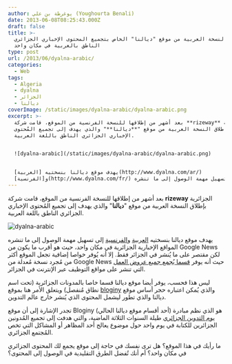 ```yaml
---
author: يوغرطة بن علي (Youghourta Benali)
date: 2013-06-08T08:25:43.000Z
draft: false
title: >-
  إطلاق النسخة العربية من موقع "ديالنا" الخاص بتجميع المحتوى الإخباري الجزائري
  الناطق بالعربية في مكان واحد
type: post
url: /2013/06/dyalna-arabic/
categories:
  - Web
tags:
  - Algeria
  - dyalna
  - الجزائر
  - ديالنا
coverImage: /static/images/dyalna-arabic/dyalna-arabic.png
excerpt: >-
  بعد أشهر من إطلاقها للنسخة الفرنسية من الموقع، قامت شركة **rizeway** الجزائرية
  بإطلاق النسخة العربية من موقع "**ديالنا**" والذي يهدف إلى تجميع المُحتوى
  الإخباري الجزائري الناطق باللغة العربية.


  ![dyalna-arabic](/static/images/dyalna-arabic/dyalna-arabic.png)


  يهدف موقع ديالنا بنسختيه [العربية](http://www.dyalna.com/ar/)
  و[الفرنسية](http://www.dyalna.com/fr/) إلى تسهيل مهمة الوصول إلى ما تنشره
---
```

بعد أشهر من إطلاقها للنسخة الفرنسية من الموقع، قامت شركة **rizeway** الجزائرية بإطلاق النسخة العربية من موقع "**ديالنا**" والذي يهدف إلى تجميع المُحتوى الإخباري الجزائري الناطق باللغة العربية.

![dyalna-arabic](/static/images/dyalna-arabic/dyalna-arabic.png)

يهدف موقع ديالنا بنسختيه [العربية](http://www.dyalna.com/ar/) و[الفرنسية](http://www.dyalna.com/fr/) إلى تسهيل مهمة الوصول إلى ما تنشره المواقع الإخبارية الجزائرية في مكان واحد، حيث هو أقرب ما يكون من Google News لكن مقتصر على ما يُنشر في الجزائر فقط. إلا أنه يُوفر خواصا إضافية تجعل الموقع أكثر من مُجرد نسخة مُعدلة من Google News حيث أنه يوفر [قسما يُجمع جميع عروض العمل](http://jobs.dyalna.com/) التي تنشر على مواقع التوظيف عبر الإنترنت في الجزائر.

ليس هذا فحسب، يوفر أيضا موقع ديالنا قسما خاصا بالمدونات الجزائرية (تحت اسم نطاق مُنفصل) ويتعلق الأمر هنا بموقع [bloginy](http://bloginy.com/blog_post/list) والذي يُمكن اعتباره حجر أساس موقع ديالنا والذي تطور ليشمل المحتوى الذي يُنشر خارج عالم التدوين.

تجدر الإشارة إلى أن موقع Bloginy (أحد أقسام موقع ديالنا الحالي) هو الذي نظم مبادرة [يوم التدوين الجزائري](https://www.it-scoop.com/2012/12/dzblogday-2013/) طيلة السنوات الثلاثة الماضية، والتي هدفت إلى تجميع المُدونين الجزائرين للكتابة في يوم واحد حول موضوع يعالج أحد المظاهر أو المشاكل التي تخص المُجتمع الجزائري.

ما رأيك في هذا الموقع؟ هل ترى نفسك في حاجة إلى موقع يجمع لك المحتوى الجزائري في مكان واحد؟ أم أنك تُفضل الطرق التقليدية في الوصول إلى المحتوى؟
